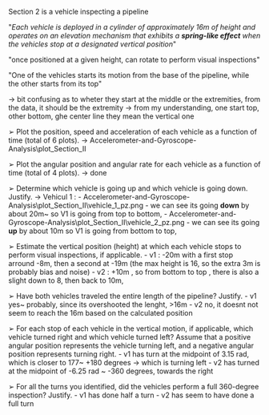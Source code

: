 Section 2 is a vehicle inspecting a pipeline

"*Each vehicle is deployed in a cylinder of approximately 16m of height and operates on an elevation mechanism that exhibits a **spring-like effect**
when the vehicles stop at a designated vertical position*"

"once positioned at a given height, can rotate to perform visual inspections"

"One of the vehicles starts its motion from the base of the pipeline, while the other starts from its top"



-> bit confusing as to wheter they start at the middle or the extremities, from the data, it should be the extremity
-> from my understanding, one start top, other bottom, ghe center line they mean the vertical one 



➢ Plot the position, speed and acceleration of each vehicle as a function of time (total of 6 plots).
-> Accelerometer-and-Gyroscope-Analysis\plot_Section_II

➢ Plot the angular position and angular rate for each vehicle as a function of time (total of 4 plots).
->  done

➢ Determine which vehicle is going up and which vehicle is going down. Justify.
-> Vehicul 1 : 
        - Accelerometer-and-Gyroscope-Analysis\plot_Section_II\vehicle_1_pz.png
                - we can see its going **down** by about 20m~  so V1 is going from top to bottom, 
        - Accelerometer-and-Gyroscope-Analysis\plot_Section_II\vehicle_2_pz.png
                - we can see its going **up** by about 10m  so V1 is going from bottom to top,

➢ Estimate the vertical position (height) at which each vehicle stops to perform visual inspections, if
applicable.
        - v1 : -20m  with a first stop arround -8m, then a second at -19m (the max height is 16, so the extra 3m is probably bias and noise)
        - v2 : +10m , so from bottom to top , there is also a slight down to 8, then back to 10m, 


➢ Have both vehicles traveled the entire length of the pipeline? Justify.
        - v1 yes~ probably, since its overshooted the lenght, >16m
        - v2 no, it doesnt not seem to reach the 16m based on the calculated position

➢ For each stop of each vehicle in the vertical motion, if applicable, which vehicle turned right and
which vehicle turned left? Assume that a positive angular position represents the vehicle turning left, and a negative angular position represents turning right. 
        - v1 has turn at the midpoint of 3.15 rad, which is closer to 177~ +180 degrees -> which is turning left
        - v2 has turned at the midpoint of -6.25 rad ~ -360 degrees, towards the right 



➢ For all the turns you identified, did the vehicles perform a full 360-degree inspection? Justify.
        - v1 has done half a turn
        - v2 has seem to have done a full turn